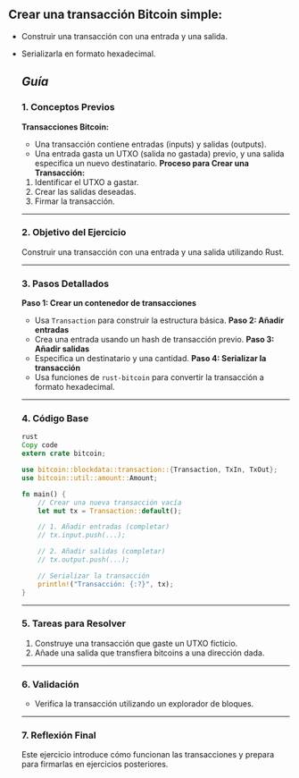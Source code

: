 ## **Crear una transacción Bitcoin simple:**

- Construir una transacción con una entrada y una salida.
- Serializarla en formato hexadecimal.

  ## **_Guía_**

    ### 1. **Conceptos Previos**
    **Transacciones Bitcoin:**
    - Una transacción contiene entradas (inputs) y salidas (outputs).
    - Una entrada gasta un UTXO (salida no gastada) previo, y una salida especifica un nuevo destinatario.
    **Proceso para Crear una Transacción:**
    1. Identificar el UTXO a gastar.
    2. Crear las salidas deseadas.
    3. Firmar la transacción.
    ***
    ### 2. **Objetivo del Ejercicio**
    Construir una transacción con una entrada y una salida utilizando Rust.
    ***
    ### 3. **Pasos Detallados**
    **Paso 1: Crear un contenedor de transacciones**
    - Usa `Transaction` para construir la estructura básica.
    **Paso 2: Añadir entradas**
    - Crea una entrada usando un hash de transacción previo.
    **Paso 3: Añadir salidas**
    - Especifica un destinatario y una cantidad.
    **Paso 4: Serializar la transacción**
    - Usa funciones de `rust-bitcoin` para convertir la transacción a formato hexadecimal.
    ***
    ### 4. **Código Base**
    ```rust
    rust
    Copy code
    extern crate bitcoin;

    use bitcoin::blockdata::transaction::{Transaction, TxIn, TxOut};
    use bitcoin::util::amount::Amount;

    fn main() {
        // Crear una nueva transacción vacía
        let mut tx = Transaction::default();

        // 1. Añadir entradas (completar)
        // tx.input.push(...);

        // 2. Añadir salidas (completar)
        // tx.output.push(...);

        // Serializar la transacción
        println!("Transacción: {:?}", tx);
    }

    ```
    ***
    ### 5. **Tareas para Resolver**
    1. Construye una transacción que gaste un UTXO ficticio.
    2. Añade una salida que transfiera bitcoins a una dirección dada.
    ***
    ### 6. **Validación**
    - Verifica la transacción utilizando un explorador de bloques.
    ***
    ### 7. **Reflexión Final**
    Este ejercicio introduce cómo funcionan las transacciones y prepara para firmarlas en ejercicios posteriores.
